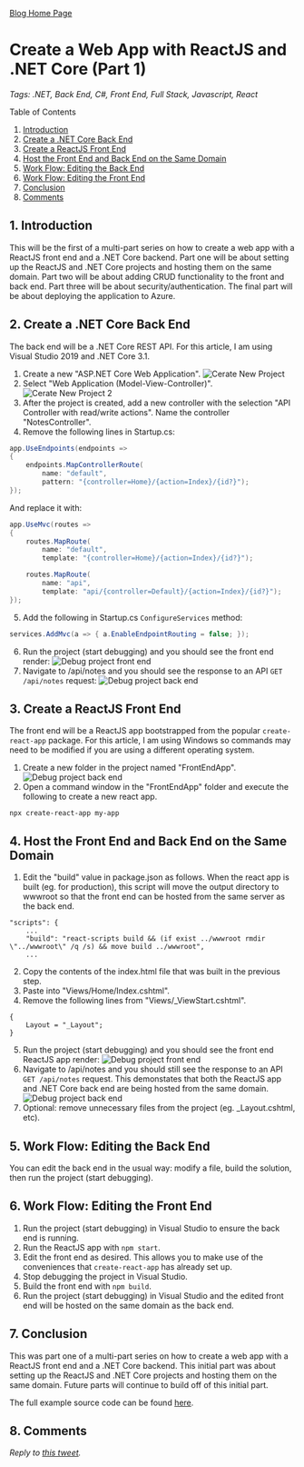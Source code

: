 [Blog Home Page](../../README.md)

# Create a Web App with ReactJS and .NET Core (Part 1)

_Tags: .NET, Back End, C#, Front End, Full Stack, Javascript, React_

Table of Contents
1. [Introduction](#introduction)
2. [Create a .NET Core Back End](#create-back)
3. [Create a ReactJS Front End](#create-front)
4. [Host the Front End and Back End on the Same Domain](#host)
5. [Work Flow: Editing the Back End](#edit-back)
6. [Work Flow: Editing the Front End](#edit-front)
7. [Conclusion](#conclusion)
8. [Comments](#comments)

## 1. <a name='introduction'></a>Introduction

This will be the first of a multi-part series on how to create a web app with a ReactJS front end and a .NET Core backend. Part one will be about setting up the ReactJS and .NET Core projects and hosting them on the same domain. Part two will be about adding CRUD functionality to the front and back end. Part three will be about security/authentication. The final part will be about deploying the application to Azure.

## 2. <a name='create-back'></a>Create a .NET Core Back End

The back end will be a .NET Core REST API. For this article, I am using Visual Studio 2019 and .NET Core 3.1.

1. Create a new "ASP.NET Core Web Application".
![Cerate New Project](1_CreateNewProject.PNG)
2. Select "Web Application (Model-View-Controller)".
![Cerate New Project 2](1b_CreateNewProject.PNG)
3. After the project is created, add a new controller with the selection "API Controller with read/write actions". Name the controller "NotesController".
4. Remove the following lines in Startup.cs:
```c#
app.UseEndpoints(endpoints =>
{
    endpoints.MapControllerRoute(
        name: "default",
        pattern: "{controller=Home}/{action=Index}/{id?}");
});
```
And replace it with:
```c#
app.UseMvc(routes =>
{
    routes.MapRoute(
        name: "default",
        template: "{controller=Home}/{action=Index}/{id?}");

    routes.MapRoute(
        name: "api",
        template: "api/{controller=Default}/{action=Index}/{id?}");
});
```
5. Add the following in Startup.cs `ConfigureServices` method: 
```c#
services.AddMvc(a => { a.EnableEndpointRouting = false; });
```
6. Run the project (start debugging) and you should see the front end render:
![Debug project front end](6_Debug.PNG)
6. Navigate to /api/notes and you should see the response to an API `GET /api/notes` request:
![Debug project back end](7_Debug.PNG)

## 3. <a name='create-front'></a>Create a ReactJS Front End

The front end will be a ReactJS app bootstrapped from the popular `create-react-app` package. For this article, I am using Windows so commands may need to be modified if you are using a different operating system.

1. Create a new folder in the project named "FrontEndApp".
![Debug project back end](1_NewFolder.PNG)
2. Open a command window in the "FrontEndApp" folder and execute the following to create a new react app.
```
npx create-react-app my-app
```

## 4. <a name='host'></a>Host the Front End and Back End on the Same Domain

1. Edit the "build" value in package.json as follows. When the react app is built (eg. for production), this script will move the output directory to wwwroot so that the front end can be hosted from the same server as the back end.
```
"scripts": {
    ...
    "build": "react-scripts build && (if exist ../wwwroot rmdir \"../wwwroot\" /q /s) && move build ../wwwroot",
    ...
```
2. Copy the contents of the index.html file that was built in the previous step.
3. Paste into "Views/Home/Index.cshtml".
4. Remove the following lines from "Views/_ViewStart.cshtml".
```
{
    Layout = "_Layout";
}
```
5. Run the project (start debugging) and you should see the front end ReactJS app render:
![Debug project front end](7_DebugReact.PNG)
6. Navigate to /api/notes and you should still see the response to an API `GET /api/notes` request. This demonstates that both the ReactJS app and .NET Core back end are being hosted from the same domain.
![Debug project back end](8_Debug.PNG)
7. Optional: remove unnecessary files from the project (eg. _Layout.cshtml, etc).

## 5. <a name='edit-back'></a>Work Flow: Editing the Back End

You can edit the back end in the usual way: modify a file, build the solution, then run the project (start debugging).

## 6. <a name='edit-front'></a>Work Flow: Editing the Front End

1. Run the project (start debugging) in Visual Studio to ensure the back end is running.
2. Run the ReactJS app with `npm start`.
3. Edit the front end as desired. This allows you to make use of the conveniences that `create-react-app` has already set up.
4. Stop debugging the project in Visual Studio.
5. Build the front end with `npm build`.
6. Run the project (start debugging) in Visual Studio and the edited front end will be hosted on the same domain as the back end.

## 7. <a name='conclusion'></a>Conclusion

This was part one of a multi-part series on how to create a web app with a ReactJS front end and a .NET Core backend. This initial part was about setting up the ReactJS and .NET Core projects and hosting them on the same domain. Future parts will continue to build off of this initial part.

The full example source code can be found [here](src).

## 8. <a name='comments'></a>Comments

_Reply to [this tweet]()._
